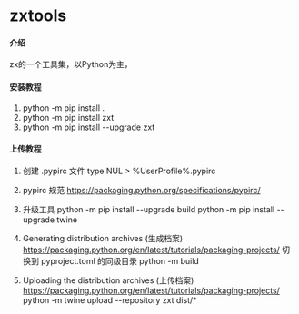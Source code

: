 # zxtools

#### 介绍
zx的一个工具集，以Python为主，

#### 安装教程

1.  python -m pip install .
2.  python -m pip install zxt
3.  python -m pip install --upgrade zxt

#### 上传教程

1.  创建 .pypirc 文件
    type NUL > %UserProfile%\.pypirc

2.  pypirc 规范
    https://packaging.python.org/specifications/pypirc/

3.  升级工具
    python -m pip install --upgrade build
    python -m pip install --upgrade twine

4.  Generating distribution archives (生成档案)
    https://packaging.python.org/en/latest/tutorials/packaging-projects/
    切换到 pyproject.toml 的同级目录
    python -m build

5.  Uploading the distribution archives (上传档案)
    https://packaging.python.org/en/latest/tutorials/packaging-projects/
    python -m twine upload --repository zxt dist/*
